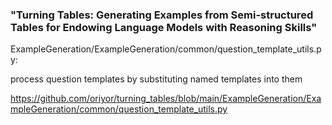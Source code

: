 ### "Turning Tables: Generating Examples from Semi-structured Tables for Endowing Language Models with Reasoning Skills"

ExampleGeneration/ExampleGeneration/common/question_template_utils.py:

process question templates by substituting named templates into them

https://github.com/oriyor/turning_tables/blob/main/ExampleGeneration/ExampleGeneration/common/question_template_utils.py
